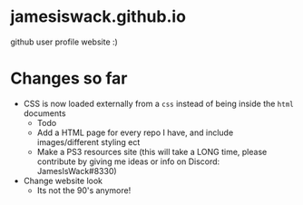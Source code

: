 # jamesiswack.github.io
github user profile website :)

# Changes so far
- CSS is now loaded externally from a `css` instead of being inside the `html` documents
  - Todo
  - Add a HTML page for every repo I have, and include images/different styling ect
  - Make a PS3 resources site (this will take a LONG time, please contribute by giving me ideas or info on Discord: JamesIsWack#8330)
- Change website look
  - Its not the 90's anymore!
